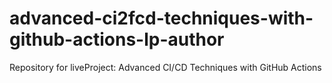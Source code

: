 # advanced-ci2fcd-techniques-with-github-actions-lp-author
Repository for liveProject: Advanced CI/CD Techniques with GitHub Actions
